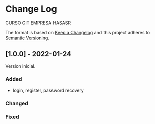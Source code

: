 # Change Log
CURSO GIT EMPRESA HASASR
 
The format is based on [Keep a Changelog](http://keepachangelog.com/)
and this project adheres to [Semantic Versioning](http://semver.org/).
 
## [1.0.0] - 2022-01-24
 
Version inicial.
 
### Added
 - login, register, password recovery

### Changed
 
### Fixed
